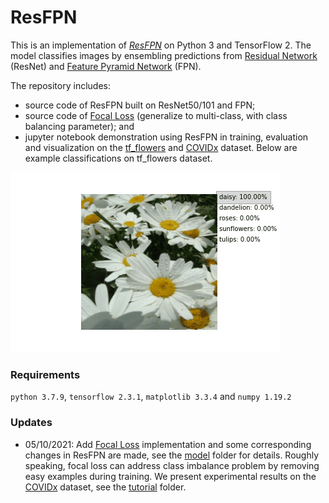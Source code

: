 # ResFPN

This is an implementation of [*ResFPN*](https://github.com/DrMMZ/ResFPN/tree/main/model) on Python 3 and TensorFlow 2. The model classifies images by ensembling predictions from [Residual Network](https://arxiv.org/abs/1512.03385) (ResNet) and [Feature Pyramid Network](https://arxiv.org/abs/1612.03144) (FPN). 

The repository includes:
* source code of ResFPN built on ResNet50/101 and FPN;
* source code of [Focal Loss](https://github.com/DrMMZ/ResFPN/blob/main/model/focal_loss.py) (generalize to multi-class, with class balancing parameter); and
* jupyter notebook demonstration using ResFPN in training, evaluation and visualization on the [tf_flowers](https://www.tensorflow.org/datasets/catalog/tf_flowers) and [COVIDx]() dataset. Below are example classifications on tf_flowers dataset.

![tf_flowers](https://raw.githubusercontent.com/DrMMZ/drmmz.github.io/master/images/flower_movie.gif)


### Requirements
`python 3.7.9`, `tensorflow 2.3.1`, `matplotlib 3.3.4` and `numpy 1.19.2`

### Updates
* 05/10/2021: Add [Focal Loss](https://arxiv.org/abs/1708.02002) implementation and some corresponding changes in ResFPN are made, see the [model](https://github.com/DrMMZ/ResFPN/tree/main/model) folder for details. Roughly speaking, focal loss can address class imbalance problem by removing easy examples during training. We present experimental results on the [COVIDx](https://github.com/lindawangg/COVID-Net) dataset, see the [tutorial](https://github.com/DrMMZ/ResFPN/tree/main/tutorial) folder.
